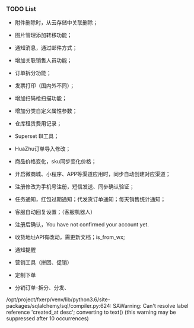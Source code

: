 ### TODO List
- 附件删除时，从云存储中关联删除；
- 图片管理添加转移功能；
- 通知消息，通过邮件方式；
- 增加关联销售人员功能；
- 订单拆分功能；
- 发票打印（国内外不同）；
- 增加扫码枪扫描功能；
- 增加分类自定义属性参数；
- 仓库租赁费用记录；
- Superset BI工具；
- HuaZhu订单导入修改；

- 商品价格变化，sku同步变化价格；



- 开启微商城、小程序、APP等渠道应用时，同步自动创建对应渠道；
- 注册修改为手机号注册，短信发送、同步确认验证；
- 任务通知，红包过期通知；代发货订单通知；每天销售统计通知；
- 客服自动回复设置；（客服机器人）
- 注册后确认，You have not confirmed your account yet.

- 收货地址API有改动，需更新文档；is_from_wx;
- 通知提醒
- 营销工具（拼团、促销）
- 定制下单
- 分销订单-拆分、分发、



/opt/project/fxerp/venv/lib/python3.6/site-packages/sqlalchemy/sql/compiler.py:624: SAWarning: Can't resolve label reference 'created_at desc'; converting to text() (this warning may be suppressed after 10 occurrences)